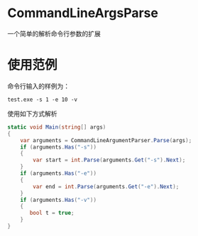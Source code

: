 # CommandLineArgsParse

一个简单的解析命令行参数的扩展

# 使用范例

命令行输入的样例为：

```shell
test.exe -s 1 -e 10 -v
```

使用如下方式解析

```c#
static void Main(string[] args)
{
    var arguments = CommandLineArgumentParser.Parse(args);
    if (arguments.Has("-s"))
    {
        var start = int.Parse(arguments.Get("-s").Next);
    }
    if (arguments.Has("-e"))
    {
        var end = int.Parse(arguments.Get("-e").Next);
    }
    if (arguments.Has("-v"))
    {
       bool t = true;
    }
}
```
